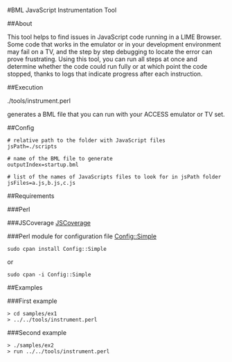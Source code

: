#BML JavaScript Instrumentation Tool

##About

This tool helps to find issues in JavaScript code running in a LIME Browser.
Some code that works in the emulator or in your development environment may
fail on a TV, and the step by step debugging to locate the error can prove
frustrating. Using this tool, you can run all steps at once and determine
whether the code could run fully or at which point the code stopped, thanks
to logs that indicate progress after each instruction.

##Execution

./tools/instrument.perl

generates a BML file that you can run with your ACCESS emulator or TV set.

##Config

    # relative path to the folder with JavaScript files
    jsPath=./scripts

    # name of the BML file to generate
    outputIndex=startup.bml

    # list of the names of JavaScripts files to look for in jsPath folder
    jsFiles=a.js,b.js,c.js


##Requirements


###Perl

###JSCoverage
[JSCoverage](http://siliconforks.com/jscoverage/) 

###Perl module for configuration file
[Config::Simple](http://search.cpan.org/~sherzodr/Config-Simple-4.59/Simple.pm#SIMPLE_CONFIGURATION_FILE/) 

    sudo cpan install Config::Simple
or

    sudo cpan -i Config::Simple


##Examples

###First example

    > cd samples/ex1
    > ../../tools/instrument.perl

###Second example

    > ./samples/ex2
    > run ../../tools/instrument.perl

